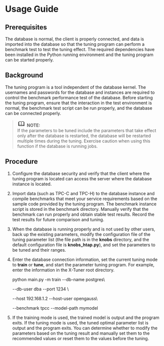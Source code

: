 # Usage Guide<a name="EN-US_TOPIC_0253059667"></a>

## Prerequisites<a name="section887921944913"></a>

The database is normal, the client is properly connected, and data is imported into the database so that the tuning program can perform a benchmark test to test the tuning effect. The required dependencies have been installed in the Python running environment and the tuning program can be started properly.

## Background<a name="section1767203555113"></a>

The tuning program is a tool independent of the database kernel. The usernames and passwords for the database and instances are required to control the benchmark performance test of the database. Before starting the tuning program, ensure that the interaction in the test environment is normal, the benchmark test script can be run properly, and the database can be connected properly.

>![](public_sys-resources/icon-note.gif) **NOTE:**   
>If the parameters to be tuned include the parameters that take effect only after the database is restarted, the database will be restarted multiple times during the tuning. Exercise caution when using this function if the database is running jobs.  

## Procedure<a name="section275518529540"></a>

1.  Configure the database security and verify that the client where the tuning program is located can access the server where the database instance is located.
2.  Import data \(such as TPC-C and TPC-H\) to the database instance and compile benchmarks that meet your service requirements based on the sample code provided by the tuning program. The benchmark instance script is stored in the benchmark directory. Manually verify that the benchmark can run properly and obtain stable test results. Record the test results for future comparison and tuning.
3.  When the database is running properly and is not used by other users, back up the existing parameters, modify the configuration file of the tuning parameter list \(the file path is in the  **knobs**  directory, and the default configuration file is  **knobs\_htap.py**\), and set the parameters to be tuned and their ranges.
4.  Enter the database connection information, set the current tuning mode to  **train**  or  **tune**, and start the parameter tuning program. For example, enter the information in the X-Tuner root directory.

    python main.py -m train --db-name postgres\\

    --db-user dba --port 1234 \\

    --host 192.168.1.2 --host-user opengauss\\

    --benchmark tpcc --model-path mymodel

5.  If the training mode is used, the trained model is output and the program exits. If the tuning mode is used, the tuned optimal parameter list is output and the program exits. You can determine whether to modify the parameters based on the tuning result and manually set them to the recommended values or reset them to the values before the tuning.

